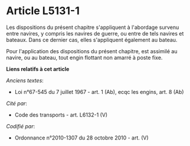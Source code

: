 # Article L5131-1

Les dispositions du présent chapitre s'appliquent à l'abordage survenu entre navires, y compris les navires de guerre, ou
entre de tels navires et bateaux. Dans ce dernier cas, elles s'appliquent également au bateau.

Pour l'application des dispositions du présent chapitre, est assimilé au navire, ou au bateau, tout engin flottant non amarré
à poste fixe.

**Liens relatifs à cet article**

_Anciens textes_:

  - Loi n°67-545 du 7 juillet 1967 - art. 1 (Ab), ecqc les engins, art. 8 (Ab)

_Cité par_:

  - Code des transports - art. L6132-1 (V)

_Codifié par_:

  - Ordonnance n°2010-1307 du 28 octobre 2010 - art. (V)
